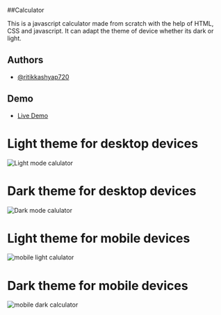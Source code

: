 
##Calculator 

This is a javascript calculator made from scratch with the help of HTML, CSS and javascript. 
It can adapt the theme of device whether its dark or light.


## Authors

- [@ritikkashyap720](https://github.com/ritikkashyap720)



## Demo

- [Live Demo](https://ritikkashyap720.github.io/Calculator/)

# Light theme for desktop devices
![Light mode calulator](https://user-images.githubusercontent.com/72151729/164403631-7de54a50-53b0-4fb1-b483-29a98b056d53.png)


# Dark theme for desktop devices
![Dark mode calulator](https://user-images.githubusercontent.com/72151729/164403762-230fdf7b-c64f-46d8-9b1e-821677b34721.png)


# Light theme for mobile devices
![mobile light calulator](https://user-images.githubusercontent.com/72151729/164403895-baa4c0d3-f3f1-4a66-a02b-86163af8750d.jpg)

# Dark theme for mobile devices
![mobile dark calculator](https://user-images.githubusercontent.com/72151729/164403836-7accef75-863a-4a76-b823-08aa5b37abf9.jpg)



